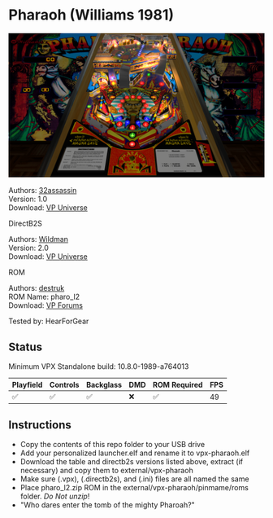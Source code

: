 # Pharaoh (Williams 1981)

![Table Preview](../../images/vpx-pharaoh.png)

Authors: [32assassin](https://www.vpforums.org/index.php?showuser=77712)  
Version: 1.0  
Download: [VP Universe](https://www.vpforums.org/index.php?app=downloads&showfile=11724)

DirectB2S

Authors: [Wildman](https://vpuniverse.com/profile/5-wildman/)  
Version: 2.0  
Download: [VP Universe](https://vpuniverse.com/files/file/2216-pharaohwilliams-1981/)

ROM

Authors: [destruk](https://www.vpforums.org/index.php?showuser=5)  
ROM Name: pharo_l2  
Download: [VP Forums](https://www.vpforums.org/index.php?app=downloads&showfile=798)

Tested by: HearForGear

## Status 

Minimum VPX Standalone build: 10.8.0-1989-a764013

| Playfield | Controls | Backglass | DMD | ROM Required | FPS | 
|-----------|----------|-----------|-----|--------------|-----|
| :white_check_mark: | :white_check_mark: | :white_check_mark: | :x: | :white_check_mark: | 49 |

## Instructions

- Copy the contents of this repo folder to your USB drive
- Add your personalized launcher.elf and rename it to vpx-pharaoh.elf
- Download the table and directb2s versions listed above, extract (if necessary) and copy them to external/vpx-pharaoh
- Make sure (.vpx), (.directb2s), and (.ini) files are all named the same
- Place pharo_l2.zip ROM in the external/vpx-pharaoh/pinmame/roms folder. *Do Not unzip*!
- "Who dares enter the tomb of the mighty Pharoah?"
